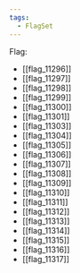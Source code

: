 ```yaml
---
tags:
  - FlagSet
---
```

Flag:
- [[flag_11296]]
- [[flag_11297]]
- [[flag_11298]]
- [[flag_11299]]
- [[flag_11300]]
- [[flag_11301]]
- [[flag_11303]]
- [[flag_11304]]
- [[flag_11305]]
- [[flag_11306]]
- [[flag_11307]]
- [[flag_11308]]
- [[flag_11309]]
- [[flag_11310]]
- [[flag_11311]]
- [[flag_11312]]
- [[flag_11313]]
- [[flag_11314]]
- [[flag_11315]]
- [[flag_11316]]
- [[flag_11317]]
